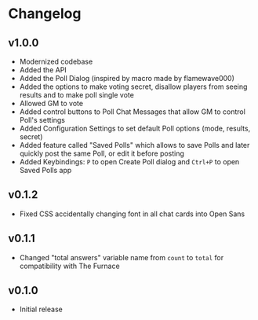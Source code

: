 # Changelog

## v1.0.0
* Modernized codebase
* Added the API
* Added the Poll Dialog (inspired by macro made by flamewave000)
* Added the options to make voting secret, disallow players from seeing results and to make poll single vote
* Allowed GM to vote
* Added control buttons to Poll Chat Messages that allow GM to control Poll's settings
* Added Configuration Settings to set default Poll options (mode, results, secret)
* Added feature called "Saved Polls" which allows to save Polls and later quickly post the same Poll, or edit it before posting
* Added Keybindings: `P` to open Create Poll dialog and `Ctrl+P` to open Saved Polls app

## v0.1.2
* Fixed CSS accidentally changing font in all chat cards into Open Sans

## v0.1.1
* Changed "total answers" variable name from `count` to `total` for compatibility with The Furnace

## v0.1.0
* Initial release

